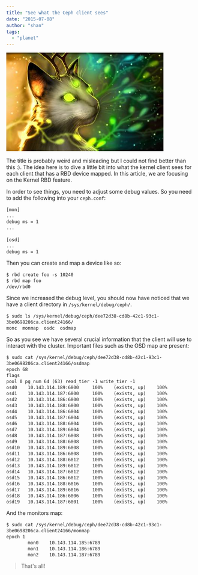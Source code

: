 ```yaml
---
title: "See what the Ceph client sees"
date: "2015-07-08"
author: "shan"
tags: 
  - "planet"
---
```


![](images/see-what-the-ceph-client-sees.jpg "See what the Ceph client sees")

The title is probably weird and misleading but I could not find better than this :). The idea here is to dive a little bit into what the kernel client sees for each client that has a RBD device mapped. In this article, we are focusing on the Kernel RBD feature.

In order to see things, you need to adjust some debug values. So you need to add the following into your `ceph.conf`:

```
[mon]
...
debug ms = 1
...

[osd]
...
debug ms = 1
```

Then you can create and map a device like so:

```
$ rbd create foo -s 10240
$ rbd map foo
/dev/rbd0
```

Since we increased the debug level, you should now have noticed that we have a client directory in `/sys/kernel/debug/ceph/`.

```
$ sudo ls /sys/kernel/debug/ceph/dee72d38-cd8b-42c1-93c1-3be0698206ca.client24166/
monc  monmap  osdc  osdmap
```

So as you see we have several crucial information that the client will use to interact with the cluster. Important files such as the OSD map are present:

```
$ sudo cat /sys/kernel/debug/ceph/dee72d38-cd8b-42c1-93c1-3be0698206ca.client24166/osdmap
epoch 68
flags
pool 0 pg_num 64 (63) read_tier -1 write_tier -1
osd0    10.143.114.189:6800     100%    (exists, up)    100%
osd1    10.143.114.187:6800     100%    (exists, up)    100%
osd2    10.143.114.186:6800     100%    (exists, up)    100%
osd3    10.143.114.188:6800     100%    (exists, up)    100%
osd4    10.143.114.186:6804     100%    (exists, up)    100%
osd5    10.143.114.187:6804     100%    (exists, up)    100%
osd6    10.143.114.188:6804     100%    (exists, up)    100%
osd7    10.143.114.189:6804     100%    (exists, up)    100%
osd8    10.143.114.187:6808     100%    (exists, up)    100%
osd9    10.143.114.188:6808     100%    (exists, up)    100%
osd10   10.143.114.189:6808     100%    (exists, up)    100%
osd11   10.143.114.186:6808     100%    (exists, up)    100%
osd12   10.143.114.188:6812     100%    (exists, up)    100%
osd13   10.143.114.189:6812     100%    (exists, up)    100%
osd14   10.143.114.187:6812     100%    (exists, up)    100%
osd15   10.143.114.186:6812     100%    (exists, up)    100%
osd16   10.143.114.188:6816     100%    (exists, up)    100%
osd17   10.143.114.189:6816     100%    (exists, up)    100%
osd18   10.143.114.186:6806     100%    (exists, up)    100%
osd19   10.143.114.187:6801     100%    (exists, up)    100%
```

And the monitors map:

```
$ sudo cat /sys/kernel/debug/ceph/dee72d38-cd8b-42c1-93c1-3be0698206ca.client24166/monmap
epoch 1
        mon0    10.143.114.185:6789
        mon1    10.143.114.186:6789
        mon2    10.143.114.187:6789
```

  

> That's all!
